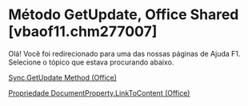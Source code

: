 
# Método GetUpdate, Office Shared [vbaof11.chm277007]

Olá! Você foi redirecionado para uma das nossas páginas de Ajuda F1. Selecione o tópico que estava procurando abaixo.

[Sync.GetUpdate Method (Office)](http://msdn.microsoft.com/library/fa7ccde1-5a45-f936-c5a3-657102e00c33.aspx)

[Propriedade DocumentProperty.LinkToContent (Office)](http://msdn.microsoft.com/library/062df6df-cdee-81fc-3244-e229dacaa64e%28Office.15%29.aspx)

